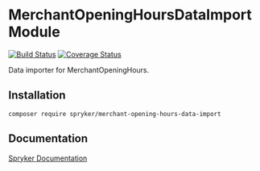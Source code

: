# MerchantOpeningHoursDataImport Module
[![Build Status](https://travis-ci.org/spryker/merchant-opening-hours-data-import.svg)](https://travis-ci.org/spryker/merchant-opening-hours-data-import)
[![Coverage Status](https://coveralls.io/repos/github/spryker/merchant-opening-hours-data-import/badge.svg)](https://coveralls.io/github/spryker/merchant-opening-hours-data-import)

Data importer for MerchantOpeningHours.

## Installation

```
composer require spryker/merchant-opening-hours-data-import
```

## Documentation

[Spryker Documentation](https://academy.spryker.com/developing_with_spryker/module_guide/modules.html)
